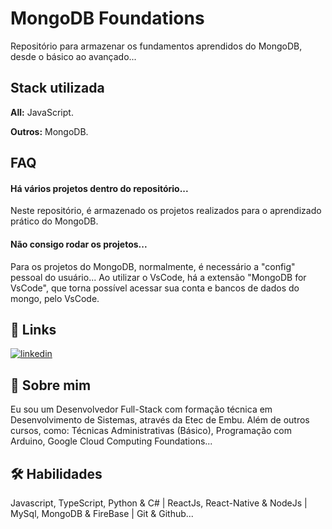 
# MongoDB Foundations

Repositório para armazenar os fundamentos aprendidos do MongoDB, desde o básico ao avançado...

## Stack utilizada

**All:** JavaScript.

**Outros:** MongoDB.

## FAQ

#### Há vários projetos dentro do repositório...

Neste repositório, é armazenado os projetos realizados para o aprendizado prático do MongoDB.

#### Não consigo rodar os projetos...

Para os projetos do MongoDB, normalmente, é necessário a "config" pessoal do usuário... Ao utilizar o VsCode, há a extensão "MongoDB for VsCode", que torna possível acessar sua conta e bancos de dados do mongo, pelo VsCode.

## 🔗 Links
[![linkedin](https://img.shields.io/badge/linkedin-0A66C2?style=for-the-badge&logo=linkedin&logoColor=white)](https://www.linkedin.com/in/jhonnysantosvm/)

## 🚀 Sobre mim
Eu sou um Desenvolvedor Full-Stack com formação técnica em Desenvolvimento de Sistemas, através da Etec de Embu. Além de outros cursos, como: Técnicas Administrativas (Básico), Programação com Arduino, Google Cloud Computing Foundations...

## 🛠 Habilidades
Javascript, TypeScript, Python & C# | ReactJs, React-Native & NodeJs | MySql, MongoDB & FireBase | Git & Github...
